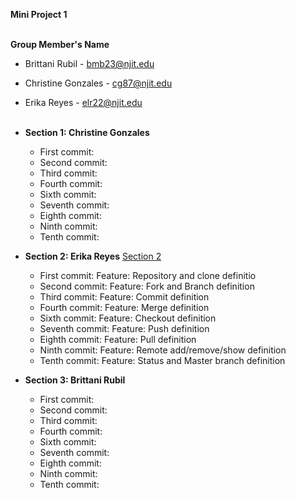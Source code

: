 **Mini Project 1**
<br><br>

**Group Member's Name**

- Brittani Rubil - bmb23@njit.edu
- Christine Gonzales - cg87@njit.edu
- Erika Reyes - elr22@njit.edu
<br><br>

- **Section 1: Christine Gonzales**
	- First commit:
	- Second commit:
	- Third commit:
	- Fourth commit:
	- Sixth commit:
	- Seventh commit:
	- Eighth commit:
	- Ninth commit:
	- Tenth commit: 
 
- **Section 2: Erika Reyes** [Section 2](https://github.com/brittrubil/miniproject1-practice/blob/Section2/section2.md)
	- First commit: Feature: Repository and clone definitio
	- Second commit: Feature: Fork and Branch definition
	- Third commit: Feature: Commit definition
	- Fourth commit: Feature: Merge definition
	- Sixth commit: Feature: Checkout definition
	- Seventh commit: Feature: Push definition
	- Eighth commit: Feature: Pull definition
	- Ninth commit: Feature: Remote add/remove/show definition
	- Tenth commit: Feature: Status and Master branch definition
 
- **Section 3: Brittani Rubil**
	- First commit:
	- Second commit:
	- Third commit:
	- Fourth commit:
	- Sixth commit:
	- Seventh commit:
	- Eighth commit:
	- Ninth commit:
	- Tenth commit: 
 

